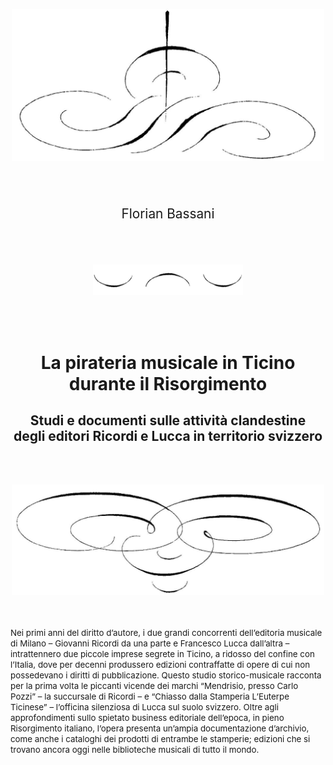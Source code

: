 
<div class="content-container">
<p style="text-align: center"><img src="/media/chapter-00-image1.jpg" alt="" style="max-width: 500px;"/></p>
<br /><br />
<p style="text-align: center; font-size: 1.3rem">Florian Bassani</p>
<br /><br />
<p style="text-align: center">
	<img src="/media/chapter-00-image2.jpg" alt="" style="max-width: 240px" />
</p>
<br /><br />
<p style="text-align: center"><h1 style="text-align: center">La pirateria musicale in Ticino durante il Risorgimento</h1></p>

<p style="text-align: center"><h2 style="text-align: center">Studi e documenti sulle attività clandestine <br />degli editori Ricordi e Lucca in territorio svizzero</h2></p>

<br /><br />
<p style="text-align: center"><img src="/media/chapter-00-image3.jpg" alt="" style="max-width: 500px" /></p>

<span style="font-size:10pt;color:4B5563">
<br/><br/>
Nei primi anni del diritto d’autore, i due grandi concorrenti dell’editoria musicale di Milano – Giovanni Ricordi da una parte e Francesco Lucca dall’altra – intrattennero due piccole imprese segrete in Ticino, a ridosso del confine con l’Italia, dove per decenni produssero edizioni contraffatte di opere di cui non possedevano i diritti di pubblicazione. Questo studio storico-musicale racconta per la prima volta le piccanti vicende dei marchi “Mendrisio, presso Carlo Pozzi” – la succursale di Ricordi – e “Chiasso dalla Stamperia L’Euterpe Ticinese” – l’officina silenziosa di Lucca sul suolo svizzero. Oltre agli approfondimenti sullo spietato business editoriale dell’epoca, in pieno Risorgimento italiano, l’opera presenta un’ampia documentazione d’archivio, come anche i cataloghi dei prodotti di entrambe le stamperie; edizioni che si trovano ancora oggi nelle biblioteche musicali di tutto il mondo. 

